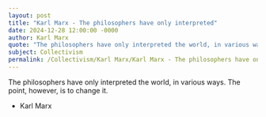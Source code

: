 ```yaml
---
layout: post
title: "Karl Marx - The philosophers have only interpreted"
date: 2024-12-28 12:00:00 -0000
author: Karl Marx
quote: "The philosophers have only interpreted the world, in various ways. The point, however, is to change it."
subject: Collectivism
permalink: /Collectivism/Karl Marx/Karl Marx - The philosophers have only interpreted
---
```


The philosophers have only interpreted the world, in various ways. The point, however, is to change it.

- Karl Marx
